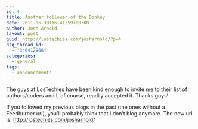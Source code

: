 ```yaml
---
id: 4
title: Another follower of the Donkey
date: 2011-06-30T16:41:59+00:00
author: Josh Arnold
layout: post
guid: http://lostechies.com/josharnold/?p=4
dsq_thread_id:
  - "346412866"
categories:
  - general
tags:
  - announcements
---
```

The guys at LosTechies have been kind enough to invite me to their list of authors/coders and I, of course, readily accepted it. Thanks guys!

If you followed my previous blogs in the past (the ones without a Feedburner url), you&#8217;ll probably think that I don&#8217;t blog anymore. The new url is: <http://lostechies.com/josharnold/>